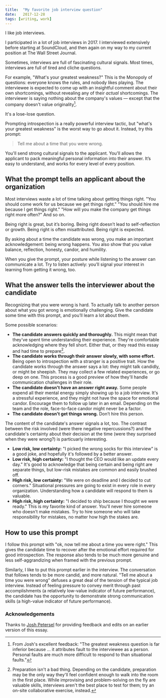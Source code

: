 ```yaml
---
title:  "My favorite job interview question"
date:   2017-12-28
tags: [writing, work]
---
```


I like job interviews.

I participated in a lot of job interviews in 2017.  I interviewed extensively before starting at SoundCloud, and then again on my way to my current position at The Wall Street Journal.

Sometimes, interviews are full of fascinating cultural signals. Most times, interviews are full of tired and cliche questions.

For example, "What's your greatest weakness?" This is the Monopoly of questions: everyone knows the rules, and nobody likes playing. The interviewee is expected to come up with an insightful comment about their own shortcomings, without revealing any of their _actual_ shortcomings. The interviewer is saying nothing about the company's values — except that the company doesn't value originality[^1].

It's a lose-lose question.

Prompting introspection is a really powerful interview tactic, but "what's your greatest weakness" is the worst way to go about it. Instead, try this prompt:

> Tell me about a time that you were wrong.

You'll send strong cultural signals to the applicant. You'll allows the applicant to pack meaningful personal information into their answer. It’s easy to understand, and works for every level of every position.

## What the prompt tells an applicant about the organization

Most interviews waste a lot of time talking about getting things right. "You should come work for us because we get things right." "You should hire me because I get things right." "How will you make the company get things right more often?" And so on.

Being right is great, but it’s boring. Being right doesn’t lead to self-reflection or growth. Being right is often misattributed. Being right is expected.

By asking about a time the candidate was wrong, you make an important acknowledgement: being wrong happens. You also show that you value balance, reflection, honesty, candor, and humility.

When you give the prompt, your posture while listening to the answer can communicate a lot. Try to listen actively: you’ll signal your interest in learning from getting it wrong, too.

## What the answer tells the interviewer about the candidate

Recognizing that you were wrong is hard. To actually talk to another person about what you got wrong is emotionally challenging. Give the candidate some time with this prompt, and you’ll learn a lot about them.

Some possible scenarios:

- **The candidate answers quickly and thoroughly.** This might mean that they've spent time understanding their experience. They're comfortable acknowledging where they fell short. Either that, or they read this essay and had time to prepare[^2].
- **The candidate works through their answer slowly, with some effort.** Being open to introspection with a stranger is a positive trait. How the candidate works through the answer says a lot: they might talk candidly, or might be sheepish. They may collect a few related experiences, or go deep on one. This process is a good preview of how they'll handle communication challenges in their role.
- **The candidate doesn't have an answer right away.** Some people expend all their mental energy simply showing up to a job interview. It's a stressful experience, and they might not have the space for emotional candor. Encourage them to follow up later in an email. Depending on the team and the role, face-to-face candor might never be a factor.
- **The candidate doesn't get things wrong.** Don’t hire this person.

The content of the candidate's answer signals a lot, too. The contrast between the risk involved (were there negative repercussions?) and the candidate's certainty about their decision at the time (were they surprised when they were wrong?) is particuarly interesting.

- **Low risk, low certainty:** "I picked the wrong socks for this interview" is a good joke, and hopefully it's followed by a better answer.
- **Low risk, high certainty:** "I thought the CEO would like an update every day." It's good to acknowledge that being certain and being right are separate things, but low-risk mistakes are common and easily brushed off.
- **High risk, low certainty:** "We were on deadline and I decided to cut corners." Situational pressures are going to exist in every role in every organization. Understanding how a candidate will respond to them is valuable.
- **High risk, high certainty:** "I decided to ship because I thought we were ready." This is my favorite kind of answer. You'll never hire someone who doesn't make mistakes. Try to hire someone who will take responsibility for mistakes, no matter how high the stakes are. 

## How to use this prompt

I follow this prompt with "ok, now tell me about a time you were right." This gives the candidate time to recover after the emotional effort required for good introspection. The response also tends to be much more genuine and less self-aggrandizing when framed with the previous prompt.

Similarly, I like to put this prompt earlier in the interview. The conversation that follows tends to be more candid, and more natural. "Tell me about a time you were wrong" defuses a great deal of the tension of the typical job interview. Instead of feeling pressure to convey merit through past accomplishments (a relatively low-value indicator of future performance), the candidate has the opportunity to demonstrate strong communication skills (a high-value indicator of future performance).

### Acknowledgements

Thanks to [Josh Petersel](http://joshpetersel.com/) for providing feedback and edits on an earlier version of this essay.


[^1]: From Josh's excellent feedback: "The greatest weakness question is far inferior because ... it attributes fault to the interviewee as a person. Personal faults are much more difficult to respond to than situational faults."

[^2]: Preparation isn't a bad thing. Depending on the candidate, preparation may be the only way they'll feel confident enough to walk into the room in the first place. While improvising and problem-solving on the fly are valuable skills, interviews aren't the best place to test for them; try an on-site collaborative exercise, instead.

